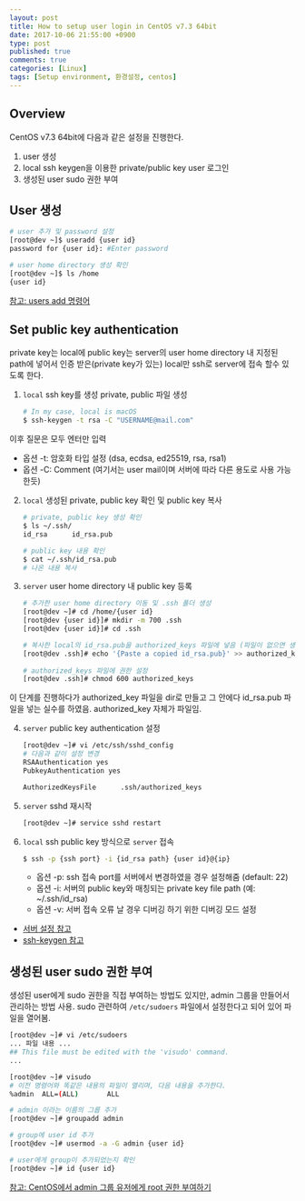 ```yaml
---
layout: post
title: How to setup user login in CentOS v7.3 64bit
date: 2017-10-06 21:55:00 +0900
type: post
published: true
comments: true
categories: [Linux]
tags: [Setup environment, 환경설정, centos]
---
```


## Overview
CentOS v7.3 64bit에 다음과 같은 설정을 진행한다.
1. user 생성 
2. local ssh keygen을 이용한 private/public key user 로그인
3. 생성된 user sudo 권한 부여

## User 생성
```sh
# user 추가 및 password 설정
[root@dev ~]$ useradd {user id}
password for {user id}: #Enter password

# user home directory 생성 확인
[root@dev ~]$ ls /home
{user id}
```
[참고: users add 명령어](https://www.centos.org/docs/5/html/5.1/Deployment_Guide/s2-users-add.html)

## Set public key authentication
private key는 local에 public key는 server의 user home directory 내 지정된 path에 넣어서
인증 받은(private key가 있는) local만 ssh로 server에 접속 할수 있도록 한다.

1. `local` ssh key를 생성 private, public 파일 생성
    ```sh
    # In my case, local is macOS
    $ ssh-keygen -t rsa -C "USERNAME@mail.com"
    ```
이후 질문은 모두 엔터만 입력 

   + 옵션 -t: 암호화 타입 설정 (dsa, ecdsa, ed25519, rsa, rsa1)
   + 옵션 -C: Comment (여기서는 user mail이며 서버에 따라 다른 용도로 사용 가능한듯)

2. `local` 생성된 private, public key 확인 및 public key 복사
    ```sh
    # private, public key 생성 확인
    $ ls ~/.ssh/
    id_rsa		id_rsa.pub
    
    # public key 내용 확인 
    $ cat ~/.ssh/id_rsa.pub
    # 나온 내용 복사
    ``` 

3. `server` user home directory 내 public key 등록
    ```sh
    # 추가한 user home directory 이동 및 .ssh 폴더 생성 
    [root@dev ~]# cd /home/{user id}
    [root@dev {user id}]# mkdir -m 700 .ssh
    [root@dev {user id}]# cd .ssh
    
    # 복사한 local의 id_rsa.pub을 authorized_keys 파일에 넣음 (파일이 없으면 생성됨)
    [root@dev .ssh]# echo '{Paste a copied id_rsa.pub}' >> authorized_keys
     
    # authorized_keys 파일에 권한 설정
    [root@dev .ssh]# chmod 600 authorized_keys
    ```
이 단계를 진행하다가 authorized_key 파일을 dir로 만들고 그 안에다 id_rsa.pub 파일을 넣는 실수를 하였음.
authorized_key 자체가 파일임.

4. `server` public key authentication 설정
    ```sh
    [root@dev ~]# vi /etc/ssh/sshd_config
    # 다음과 같이 설정 변경
    RSAAuthentication yes
    PubkeyAuthentication yes
    
    AuthorizedKeysFile      .ssh/authorized_keys
    ```
    
5. `server` sshd 재시작
    ```sh
    [root@dev ~]# service sshd restart
    ```

6. `local` ssh public key 방식으로 `server` 접속
    ```sh
    $ ssh -p {ssh port} -i {id_rsa path} {user id}@{ip}
    ```
    
    + 옵션 -p: ssh 접속 port를 서버에서 변경하였을 경우 설정해줌 (default: 22)
    + 옵션 -i: 서버의 public key와 매칭되는 private key file path (예: ~/.ssh/id_rsa)
    + 옵션 -v: 서버 접속 오류 날 경우 디버깅 하기 위한 디버깅 모드 설정
    
- [서버 설정 참고](http://javaworld.co.kr/62)
- [ssh-keygen 참고](http://storycompiler.tistory.com/112)

## 생성된 user sudo 권한 부여
생성된 user에게 sudo 권한을 직접 부여하는 방법도 있지만, admin 그룹을 만들어서 관리하는 방법 사용.
sudo 관련하여 `/etc/sudoers` 파일에서 설정한다고 되어 있어 파일을 열어봄.
```sh
[root@dev ~]# vi /etc/sudoers
... 파일 내용 ...
## This file must be edited with the 'visudo' command.
...

[root@dev ~]# visudo
# 이전 명령어와 똑같은 내용의 파일이 열리며, 다음 내용을 추가한다.
%admin  ALL=(ALL)       ALL

# admin 이라는 이름의 그룹 추가
[root@dev ~]# groupadd admin

# group에 user id 추가
[root@dev ~]# usermod -a -G admin {user id}

# user에게 group이 추가되었는지 확인
[root@dev ~]# id {user id}
```

[참고: CentOS에서 admin 그룹 유저에게 root 권한 부여하기](https://m.blog.naver.com/PostView.nhn?blogId=ships95&logNo=220232373983&proxyReferer=https%3A%2F%2Fwww.google.co.kr%2F)